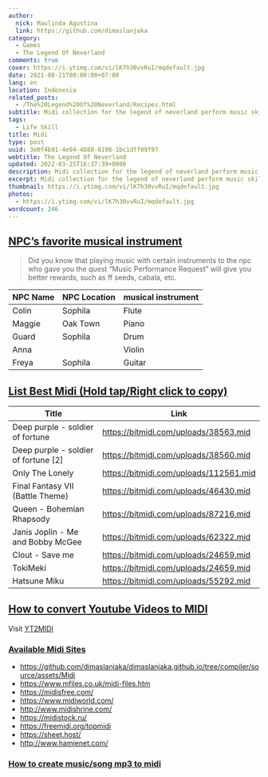 ```yaml
---
author:
  nick: Maulinda Agustina
  link: https://github.com/dimaslanjaka
category:
  - Games
  - The Legend Of Neverland
comments: true
cover: https://i.ytimg.com/vi/lK7h30vvRuI/mqdefault.jpg
date: 2021-08-21T00:00:00+07:00
lang: en
location: Indonesia
related_posts:
  - /The%20Legend%20Of%20Neverland/Recipes.html
subtitle: Midi collection for the legend of neverland perform music skill
tags:
  - Life Skill
title: Midi
type: post
uuid: 3e0f4b91-4e04-4888-8198-1bc1dff09f97
webtitle: The Legend Of Neverland
updated: 2022-03-25T16:37:39+0000
description: Midi collection for the legend of neverland perform music skill
excerpt: Midi collection for the legend of neverland perform music skill
thumbnail: https://i.ytimg.com/vi/lK7h30vvRuI/mqdefault.jpg
photos:
  - https://i.ytimg.com/vi/lK7h30vvRuI/mqdefault.jpg
wordcount: 246
---
```


<h2 id="npc-s-favorite-musical-instrument" tabindex="-1"><a class="header-anchor" href="#npc-s-favorite-musical-instrument">NPC’s favorite musical instrument</a></h2>
<blockquote>
<p>Did you know that playing music with certain instruments to the npc who gave you the quest “Music Performance Request” will give you better rewards, such as ff seeds, cabala, etc.</p>
</blockquote>
<table>
<thead>
<tr>
<th>NPC Name</th>
<th>NPC Location</th>
<th>musical instrument</th>
</tr>
</thead>
<tbody>
<tr>
<td>Colin</td>
<td>Sophila</td>
<td>Flute</td>
</tr>
<tr>
<td>Maggie</td>
<td>Oak Town</td>
<td>Piano</td>
</tr>
<tr>
<td>Guard</td>
<td>Sophila</td>
<td>Drum</td>
</tr>
<tr>
<td>Anna</td>
<td></td>
<td>Violin</td>
</tr>
<tr>
<td>Freya</td>
<td>Sophila</td>
<td>Guitar</td>
</tr>
</tbody>
</table>
<h2 id="list-best-midi-hold-tap-right-click-to-copy" tabindex="-1"><a class="header-anchor" href="#list-best-midi-hold-tap-right-click-to-copy">List Best Midi (Hold tap/Right click to copy)</a></h2>
<table>
<thead>
<tr>
<th>Title</th>
<th>Link</th>
</tr>
</thead>
<tbody>
<tr>
<td>Deep purple - soldier of fortune</td>
<td><a href="//webmanajemen.com/page/safelink.html?url=aHR0cHM6Ly9iaXRtaWRpLmNvbS91cGxvYWRzLzM4NTYzLm1pZA==" target="_blank" rel="nofollow noopener">https://bitmidi.com/uploads/38563.mid</a></td>
</tr>
<tr>
<td>Deep purple - soldier of fortune [2]</td>
<td><a href="//webmanajemen.com/page/safelink.html?url=aHR0cHM6Ly9iaXRtaWRpLmNvbS91cGxvYWRzLzM4NTYwLm1pZA==" target="_blank" rel="nofollow noopener">https://bitmidi.com/uploads/38560.mid</a></td>
</tr>
<tr>
<td>Only The Lonely</td>
<td><a href="//webmanajemen.com/page/safelink.html?url=aHR0cHM6Ly9iaXRtaWRpLmNvbS91cGxvYWRzLzExMjU2MS5taWQ=" target="_blank" rel="nofollow noopener">https://bitmidi.com/uploads/112561.mid</a></td>
</tr>
<tr>
<td>Final Fantasy VII (Battle Theme)</td>
<td><a href="//webmanajemen.com/page/safelink.html?url=aHR0cHM6Ly9iaXRtaWRpLmNvbS91cGxvYWRzLzQ2NDMwLm1pZA==" target="_blank" rel="nofollow noopener">https://bitmidi.com/uploads/46430.mid</a></td>
</tr>
<tr>
<td>Queen - Bohemian Rhapsody</td>
<td><a href="//webmanajemen.com/page/safelink.html?url=aHR0cHM6Ly9iaXRtaWRpLmNvbS91cGxvYWRzLzg3MjE2Lm1pZA==" target="_blank" rel="nofollow noopener">https://bitmidi.com/uploads/87216.mid</a></td>
</tr>
<tr>
<td>Janis Joplin - Me and Bobby McGee</td>
<td><a href="//webmanajemen.com/page/safelink.html?url=aHR0cHM6Ly9iaXRtaWRpLmNvbS91cGxvYWRzLzYyMzIyLm1pZA==" target="_blank" rel="nofollow noopener">https://bitmidi.com/uploads/62322.mid</a></td>
</tr>
<tr>
<td>Clout - Save me</td>
<td><a href="//webmanajemen.com/page/safelink.html?url=aHR0cHM6Ly9iaXRtaWRpLmNvbS91cGxvYWRzLzI0NjU5Lm1pZA==" target="_blank" rel="nofollow noopener">https://bitmidi.com/uploads/24659.mid</a></td>
</tr>
<tr>
<td>TokiMeki</td>
<td><a href="//webmanajemen.com/page/safelink.html?url=aHR0cHM6Ly9iaXRtaWRpLmNvbS91cGxvYWRzLzI0NjU5Lm1pZA==" target="_blank" rel="nofollow noopener">https://bitmidi.com/uploads/24659.mid</a></td>
</tr>
<tr>
<td>Hatsune Miku</td>
<td><a href="//webmanajemen.com/page/safelink.html?url=aHR0cHM6Ly9iaXRtaWRpLmNvbS91cGxvYWRzLzU1MjkyLm1pZA==" target="_blank" rel="nofollow noopener">https://bitmidi.com/uploads/55292.mid</a></td>
</tr>
</tbody>
</table>
<h2 id="how-to-convert-youtube-videos-to-midi" tabindex="-1"><a class="header-anchor" href="#how-to-convert-youtube-videos-to-midi">How to convert Youtube Videos to MIDI</a></h2>
<p>Visit <a href="//webmanajemen.com/page/safelink.html?url=aHR0cHM6Ly95b3V0dWJlMm1pZGkuZ2l0aHViLmlvLw==" target="_blank" rel="nofollow noopener">YT2MIDI</a></p>
<h3 id="available-midi-sites" tabindex="-1"><a class="header-anchor" href="#available-midi-sites">Available Midi Sites</a></h3>
<ul>
<li><a href="//webmanajemen.com/page/safelink.html?url=aHR0cHM6Ly9naXRodWIuY29tL2RpbWFzbGFuamFrYS9kaW1hc2xhbmpha2EuZ2l0aHViLmlvL3RyZWUvY29tcGlsZXIvc291cmNlL2Fzc2V0cy9NaWRp" target="_blank" rel="nofollow noopener">https://github.com/dimaslanjaka/dimaslanjaka.github.io/tree/compiler/source/assets/Midi</a></li>
<li><a href="//webmanajemen.com/page/safelink.html?url=aHR0cHM6Ly93d3cubWZpbGVzLmNvLnVrL21pZGktZmlsZXMuaHRt" target="_blank" rel="nofollow noopener">https://www.mfiles.co.uk/midi-files.htm</a></li>
<li><a href="//webmanajemen.com/page/safelink.html?url=aHR0cHM6Ly9taWRpc2ZyZWUuY29tLw==" target="_blank" rel="nofollow noopener">https://midisfree.com/</a></li>
<li><a href="//webmanajemen.com/page/safelink.html?url=aHR0cHM6Ly93d3cubWlkaXdvcmxkLmNvbS8=" target="_blank" rel="nofollow noopener">https://www.midiworld.com/</a></li>
<li><a href="//webmanajemen.com/page/safelink.html?url=aHR0cDovL3d3dy5taWRpc2hyaW5lLmNvbS8=" target="_blank" rel="nofollow noopener">http://www.midishrine.com/</a></li>
<li><a href="//webmanajemen.com/page/safelink.html?url=aHR0cHM6Ly9taWRpc3RvY2sucnUv" target="_blank" rel="nofollow noopener">https://midistock.ru/</a></li>
<li><a href="//webmanajemen.com/page/safelink.html?url=aHR0cHM6Ly9mcmVlbWlkaS5vcmcvdG9wbWlkaQ==" target="_blank" rel="nofollow noopener">https://freemidi.org/topmidi</a></li>
<li><a href="//webmanajemen.com/page/safelink.html?url=aHR0cHM6Ly9zaGVldC5ob3N0Lw==" target="_blank" rel="nofollow noopener">https://sheet.host/</a></li>
<li><a href="//webmanajemen.com/page/safelink.html?url=aHR0cDovL3d3dy5oYW1pZW5ldC5jb20v" target="_blank" rel="nofollow noopener">http://www.hamienet.com/</a></li>
</ul>
<h3 id="how-to-create-music-song-mp3-to-midi" tabindex="-1"><a class="header-anchor" href="#how-to-create-music-song-mp3-to-midi">How to create music/song mp3 to midi</a></h3>
<p></p>
<p></p>
